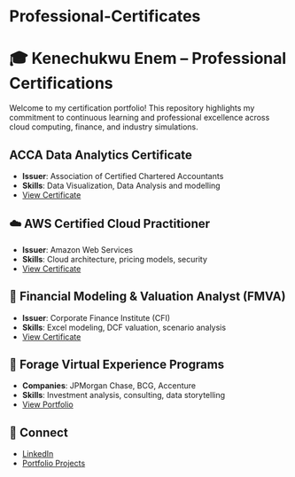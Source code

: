# Professional-Certificates

# 🎓 Kenechukwu Enem – Professional Certifications

Welcome to my certification portfolio! This repository highlights my commitment to continuous learning and professional excellence across cloud computing, finance, and industry simulations.

##  ACCA Data Analytics Certificate
- **Issuer**: Association of Certified Chartered Accountants  
- **Skills**: Data Visualization, Data Analysis and modelling  
- [View Certificate](ACCA/Data-Analytics-certificate.pdf)

## ☁️ AWS Certified Cloud Practitioner

- **Issuer**: Amazon Web Services  
- **Skills**: Cloud architecture, pricing models, security  
- [View Certificate](AWS/aws-cloud-practitioner.pdf)

## 💼 Financial Modeling & Valuation Analyst (FMVA)

- **Issuer**: Corporate Finance Institute (CFI)  
- **Skills**: Excel modeling, DCF valuation, scenario analysis  
- [View Certificate](Financial_Modelling/fmva-certificate.pdf)

## 🧪 Forage Virtual Experience Programs

- **Companies**: JPMorgan Chase, BCG, Accenture  
- **Skills**: Investment analysis, consulting, data storytelling  
- [View Portfolio](Forage/)

## 🔗 Connect

- [LinkedIn](https://bit.ly/45VfP1Z)
- [Portfolio Projects](https://github.com/Kenechukwu5558)
